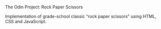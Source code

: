 The Odin Project: Rock Paper Scissors

Implementation of grade-school classic “rock paper scissors” using HTML, CSS and JavaScript.